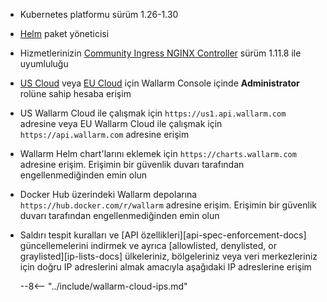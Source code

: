 * Kubernetes platformu sürüm 1.26-1.30
* [Helm](https://helm.sh/) paket yöneticisi
* Hizmetlerinizin [Community Ingress NGINX Controller](https://github.com/kubernetes/ingress-nginx) sürüm 1.11.8 ile uyumluluğu
* [US Cloud](https://us1.my.wallarm.com/) veya [EU Cloud](https://my.wallarm.com/) için Wallarm Console içinde **Administrator** rolüne sahip hesaba erişim
* US Wallarm Cloud ile çalışmak için `https://us1.api.wallarm.com` adresine veya EU Wallarm Cloud ile çalışmak için `https://api.wallarm.com` adresine erişim
* Wallarm Helm chart'larını eklemek için `https://charts.wallarm.com` adresine erişim. Erişimin bir güvenlik duvarı tarafından engellenmediğinden emin olun
* Docker Hub üzerindeki Wallarm depolarına `https://hub.docker.com/r/wallarm` adresine erişim. Erişimin bir güvenlik duvarı tarafından engellenmediğinden emin olun
* Saldırı tespit kuralları ve [API özellikleri][api-spec-enforcement-docs] güncellemelerini indirmek ve ayrıca [allowlisted, denylisted, or graylisted][ip-lists-docs] ülkeleriniz, bölgeleriniz veya veri merkezleriniz için doğru IP adreslerini almak amacıyla aşağıdaki IP adreslerine erişim

    --8<-- "../include/wallarm-cloud-ips.md"